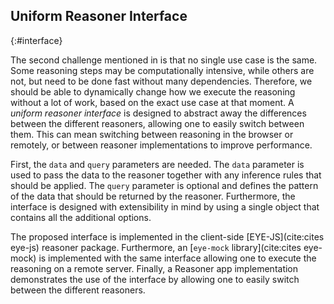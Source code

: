 ## Uniform Reasoner Interface
{:#interface}

The second challenge mentioned in [](#reasoning) is that no single use case is the same.
Some reasoning steps may be computationally intensive, while others are not, but need to be done fast without many dependencies.
Therefore, we should be able to dynamically change how we execute the reasoning without a lot of work, based on the exact use case at that moment.
A *uniform reasoner interface* is designed to abstract away the differences between the different reasoners, allowing one to easily switch between them.
This can mean switching between reasoning in the browser or remotely, or between reasoner implementations to improve performance.

First, the `data` and `query` parameters are needed.
The `data` parameter is used to pass the data to the reasoner together with any inference rules that should be applied.
The `query` parameter is optional and defines the pattern of the data that should be returned by the reasoner.
Furthermore, the interface is designed with extensibility in mind by using a single object that contains all the additional options.

The proposed interface is implemented in the client-side [EYE-JS](cite:cites eye-js) reasoner package.
Furthermore, an [`eye-mock` library](cite:cites eye-mock) is implemented with the same interface allowing one to execute the reasoning on a remote server.
Finally, a Reasoner app implementation demonstrates the use of the interface by allowing one to easily switch between the different reasoners.
